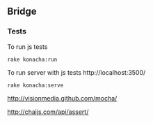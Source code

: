 ## Bridge

### Tests

To run js tests

```
rake konacha:run
```

To run server with js tests http://localhost:3500/

```
rake konacha:serve
```

http://visionmedia.github.com/mocha/

http://chaijs.com/api/assert/
